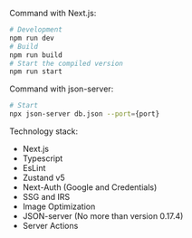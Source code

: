 Command with Next.js:

```bash
# Development
npm run dev
# Build
npm run build
# Start the compiled version
npm run start
```

Command with json-server:

```bash
# Start
npx json-server db.json --port={port}
```

Technology stack:

- Next.js
- Typescript
- EsLint
- Zustand v5
- Next-Auth (Google and Credentials)
- SSG and IRS
- Image Optimization
- JSON-server (No more than version 0.17.4)
- Server Actions
